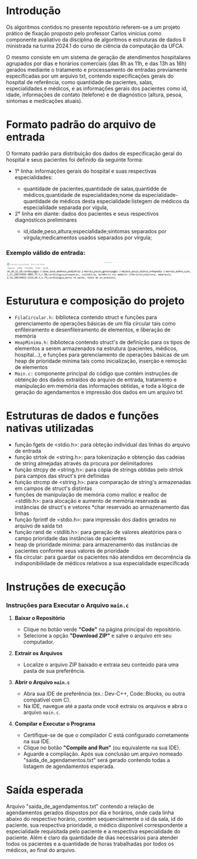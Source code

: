 # Introdução

Os algoritmos contidos no presente repositório referem-se a um projeto prático de fixação proposto pelo professor Carlos vinícius como componente avaliativo da disciplina de algoritmos e estruturas de dados II ministrada na turma 2024.1 do curso de ciência da computação da UFCA. 

O mesmo consiste em um sistema de geração de atendimentos hospitalares agrupados por dias e horários comerciais (das 8h as 11h, e das 13h as 16h) gerados mediante o tratamento e processamento de entradas previamente especificadas por um arquivo txt, contendo especificações gerais do hospital de referência, como quantidade de pacientes, salas, especialidades e médicos, e as informações gerais dos pacientes como id, idade, informações de contato (telefone) e de diagnóstico (altura, pesoa, sintomas e medicações atuais).

# Formato padrão do arquivo de entrada
O formato padrão para distribuição dos dados de especificação geral do hospital e seus pacientes foi definido da seguinte forma:

<ul>
    <li> 1° linha: informações gerais do hospital e suas respectivas especialidades:</li>
    <ul>
        <li>quantidade de pacientes,quantidade de salas,quantidde de médicos,quantidade de especialidades;nome da especialidade-quantidade de médicos desta especialidade:listegem de médicos da especialidade separada por vígula,</li>
    </ul>
    <li>2° linha em diante: dados dos pacientes e seus respectivos diagnósticos preliminares</li>
    <ul>
        <li>id,idade,peso,altura;especialidade;sintomas separados por vírgula;medicamentos usados separados por vírgula;</li>
    </ul>
</ul>

### Exemplo válido de entrada:

![exemplo_de_entrada](exemplo_de_entrada.png)

# Esturutura e composição do projeto

- `FilaCircular.h:` biblioteca contendo struct e funções para gerenciamento de operações básicas de um fila circular tais como enfileiramento e desenfileiramento de elementos, e liberação de memória
- `HeapMinima.h:` biblioteca contendo struct's de definição para os tipos de elementos a serem armazenados na estrutura (pacientes, médicos, hospital...),  e funções para gerenciamento de operações básicas de um heap de prioridade mínima tais como inicialização, inserção e remoção de elementos
- `Main.c:` componente principal do código que contém instruções de obtenção dos dados extraídos do arquivo de entrada, tratamento e manipulação em memória das informações obtidas, e toda a lógica de geração do agendamentos e impressão dos dados em um arquivo txt

# Estruturas de dados e funções nativas utilizadas
- função fgets de <stdio.h>: para obteção individual das linhas do arquivo de entrada
- função strtok de <string.h>: para tokenização e obtenção das cadeias de string almejadas através da procura por delimitadores
- função strcpy de <string.h>: para cópia de strings obtidas pelo strtok para campos das struct's pré definidas
- função strcmp de <string.h>: para comparação de string's armazenadas em campos de struct's distintas
- funções de manipulação de memória como malloc e realloc de <stdlib.h>: para alocação e aumento de memória reservada as instâncias de struct's e vetores *char reservado ao armazenamento das linhas
- função fprintf de <stdio.h>: para impressão dos dados gerados no arquivo de saída txt
- função rand de <stdlib.h>: para geração de valores aleatórios para o campo prioridade das instâncias de pacientes
- heap de prioridade mínima: para armazenamento das instâncias de pacientes conforme seus valores de prioridade
- fila circular: para guardar os pacientes não atendidos em decorrência da indisponibilidade de médicos relativos a sua especialidade especificada


# Instruções de execução

### Instruções para Executar o Arquivo `main.c`

1. **Baixar o Repositório**  
   - Clique no botão verde **"Code"** na página principal do repositório.  
   - Selecione a opção **"Download ZIP"** e salve o arquivo em seu computador.  

2. **Extrair os Arquivos**  
   - Localize o arquivo ZIP baixado e extraia seu conteúdo para uma pasta de sua preferência.  

3. **Abrir o Arquivo `main.c`**  
   - Abra sua IDE de preferência (ex.: Dev-C++, Code::Blocks, ou outra compatível com C).  
   - Na IDE, navegue até a pasta onde você extraiu os arquivos e abra o arquivo `main.c`.  

4. **Compilar e Executar o Programa**  
   - Certifique-se de que o compilador C está configurado corretamente na sua IDE.  
   - Clique no botão **"Compile and Run"** (ou equivalente na sua IDE).  
   - Aguarde a compilação. Após sua conclusão um arquivo nomeado "saida_de_agendamentos.txt" será gerado contendo todas a listagem de agendamentos esperada.


# Saída esperada
Arquivo "saida_de_agendamentos.txt" contendo a relação de agendamentos gerados dispostos por dia e horários, onde cada linha abaixo do respectivo horário, contém sequencialmente o id da sala, id do paciente, sua respectiva prioridade, o médico disponível correspondente a especialidade requisitada pelo paciente e a respectiva especialidade do paciente. Além é claro da quantidade de dias necessários para atender todos os pacientes e a quantidade de horas trabalhadas por todos os médicos, ao final do arquivo.



